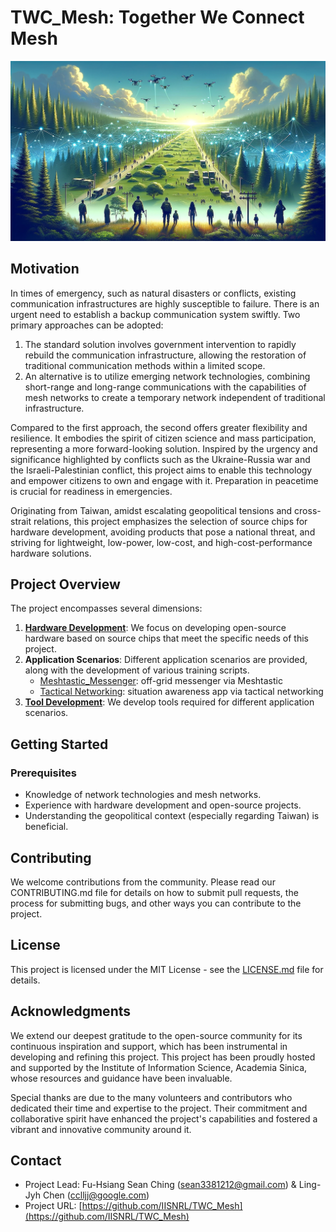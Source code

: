 # TWC_Mesh: Together We Connect Mesh

![TWC Scenario](TWC_scenario_by_DALLE3.jpg)

## Motivation

In times of emergency, such as natural disasters or conflicts, existing communication infrastructures are highly susceptible to failure. There is an urgent need to establish a backup communication system swiftly. Two primary approaches can be adopted:

1. The standard solution involves government intervention to rapidly rebuild the communication infrastructure, allowing the restoration of traditional communication methods within a limited scope.
2. An alternative is to utilize emerging network technologies, combining short-range and long-range communications with the capabilities of mesh networks to create a temporary network independent of traditional infrastructure.

Compared to the first approach, the second offers greater flexibility and resilience. It embodies the spirit of citizen science and mass participation, representing a more forward-looking solution. Inspired by the urgency and significance highlighted by conflicts such as the Ukraine-Russia war and the Israeli-Palestinian conflict, this project aims to enable this technology and empower citizens to own and engage with it. Preparation in peacetime is crucial for readiness in emergencies.

Originating from Taiwan, amidst escalating geopolitical tensions and cross-strait relations, this project emphasizes the selection of source chips for hardware development, avoiding products that pose a national threat, and striving for lightweight, low-power, low-cost, and high-cost-performance hardware solutions.

## Project Overview

The project encompasses several dimensions:

1. [**Hardware Development**](hardware/): We focus on developing open-source hardware based on source chips that meet the specific needs of this project.
2. **Application Scenarios**: Different application scenarios are provided, along with the development of various training scripts.
   - [Meshtastic_Messenger](documents/Meshtastic_Messenger.md): off-grid messenger via Meshtastic
   - [Tactical Networking](documents/Tactical_Networking.md): situation awareness app via tactical networking
4. [**Tool Development**](tools): We develop tools required for different application scenarios.

## Getting Started

### Prerequisites

- Knowledge of network technologies and mesh networks.
- Experience with hardware development and open-source projects.
- Understanding the geopolitical context (especially regarding Taiwan) is beneficial.



## Contributing
We welcome contributions from the community. Please read our CONTRIBUTING.md file for details on how to submit pull requests, the process for submitting bugs, and other ways you can contribute to the project.

## License
This project is licensed under the MIT License - see the [LICENSE.md](LICENSE.md) file for details.

## Acknowledgments
We extend our deepest gratitude to the open-source community for its continuous inspiration and support, which has been instrumental in developing and refining this project. This project has been proudly hosted and supported by the Institute of Information Science, Academia Sinica, whose resources and guidance have been invaluable.

Special thanks are due to the many volunteers and contributors who dedicated their time and expertise to the project. Their commitment and collaborative spirit have enhanced the project's capabilities and fostered a vibrant and innovative community around it.

## Contact
- Project Lead: Fu-Hsiang Sean Ching (sean3381212@gmail.com) & Ling-Jyh Chen (cclljj@google.com)
- Project URL: [https://github.com/IISNRL/TWC_Mesh](https://github.com/IISNRL/TWC_Mesh)

